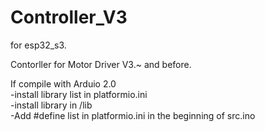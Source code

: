 # Controller_V3
for esp32_s3.

Contorller for Motor Driver V3.~ and before.

If compile with Arduio 2.0  
-install library list in platformio.ini  
-install library in /lib  
-Add #define list in platformio.ini in the beginning of src.ino 
